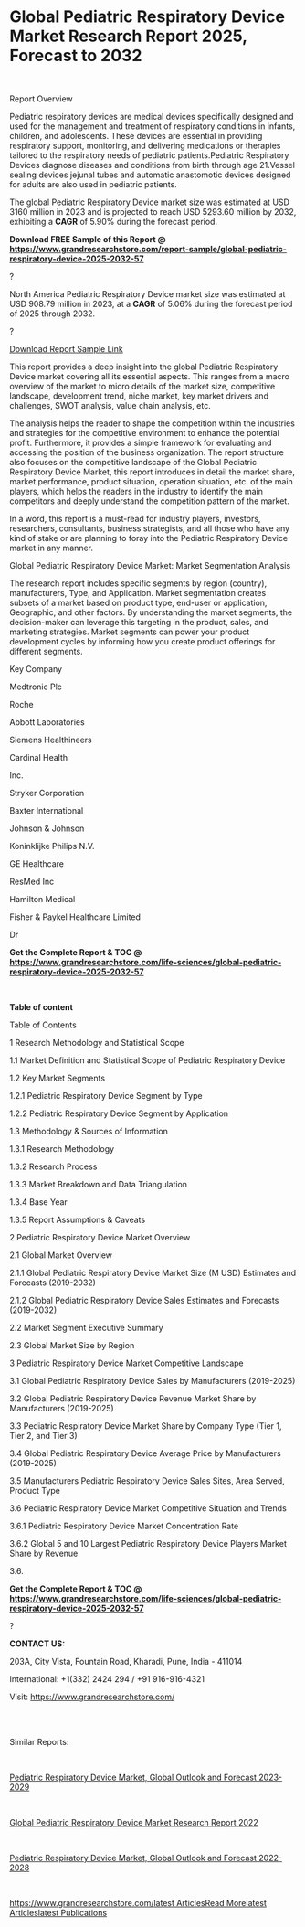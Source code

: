 <h1>Global Pediatric Respiratory Device Market Research Report 2025, Forecast to 2032</h1><br/><p>Report Overview</p>
 
 
 
 <p>Pediatric respiratory devices are medical devices specifically designed and used for the management and treatment of respiratory conditions in infants, children, and adolescents. These devices are essential in providing respiratory support, monitoring, and delivering medications or therapies tailored to the respiratory needs of pediatric patients.Pediatric Respiratory Devices diagnose diseases and conditions from birth through age 21.Vessel sealing devices jejunal tubes and automatic anastomotic devices designed for adults are also used in pediatric patients.</p>
 
 
 
 <p>The global Pediatric Respiratory Device market size was estimated at USD 3160 million in 2023 and is projected to reach USD 5293.60 million by 2032, exhibiting a <strong>CAGR</strong> of 5.90% during the forecast period.</p>
 
 
 
 <div><b>Download FREE Sample of this Report @ <a href="https://www.grandresearchstore.com/report-sample/global-pediatric-respiratory-device-2025-2032-57">https://www.grandresearchstore.com/report-sample/global-pediatric-respiratory-device-2025-2032-57</a></b></div>
 
 
 
 <p>? </p>
 
 
 
 <p>North America Pediatric Respiratory Device market size was estimated at USD 908.79 million in 2023, at a <strong>CAGR</strong> of 5.06% during the forecast period of 2025 through 2032.</p>
 
 
 
 <p>? </p>
 
 
 
 <p><a href="https://www.grandresearchstore.com/mr-admin/report-sample/global-pediatric-respiratory-device-2025-2032-57">Download Report Sample Link</a></p>
 
 
 
 <p>This report provides a deep insight into the global Pediatric Respiratory Device market covering all its essential aspects. This ranges from a macro overview of the market to micro details of the market size, competitive landscape, development trend, niche market, key market drivers and challenges, SWOT analysis, value chain analysis, etc.</p>
 
 
 
 <p>The analysis helps the reader to shape the competition within the industries and strategies for the competitive environment to enhance the potential profit. Furthermore, it provides a simple framework for evaluating and accessing the position of the business organization. The report structure also focuses on the competitive landscape of the Global Pediatric Respiratory Device Market, this report introduces in detail the market share, market performance, product situation, operation situation, etc. of the main players, which helps the readers in the industry to identify the main competitors and deeply understand the competition pattern of the market.</p>
 
 
 
 <p>In a word, this report is a must-read for industry players, investors, researchers, consultants, business strategists, and all those who have any kind of stake or are planning to foray into the Pediatric Respiratory Device market in any manner.</p>
 
 
 
 <p>Global Pediatric Respiratory Device Market: Market Segmentation Analysis</p>
 
 
 
 <p>The research report includes specific segments by region (country), manufacturers, Type, and Application. Market segmentation creates subsets of a market based on product type, end-user or application, Geographic, and other factors. By understanding the market segments, the decision-maker can leverage this targeting in the product, sales, and marketing strategies. Market segments can power your product development cycles by informing how you create product offerings for different segments.</p>
 
 
 
 <p>Key Company</p>
 
 
 
 <p>Medtronic Plc</p>
 
 
 
 <p>Roche</p>
 
 
 
 <p>Abbott Laboratories</p>
 
 
 
 <p>Siemens Healthineers</p>
 
 
 
 <p>Cardinal Health</p>
 
 
 
 <p>Inc.</p>
 
 
 
 <p>Stryker Corporation</p>
 
 
 
 <p>Baxter International</p>
 
 
 
 <p>Johnson & Johnson</p>
 
 
 
 <p>Koninklijke Philips N.V.</p>
 
 
 
 <p>GE Healthcare</p>
 
 
 
 <p>ResMed Inc</p>
 
 
 
 <p>Hamilton Medical</p>
 
 
 
 <p>Fisher & Paykel Healthcare Limited</p>
 
 
 
 <p>Dr</p>
 
 
 
 <div><b>Get the Complete Report & TOC @ <a href="https://www.grandresearchstore.com/life-sciences/global-pediatric-respiratory-device-2025-2032-57">https://www.grandresearchstore.com/life-sciences/global-pediatric-respiratory-device-2025-2032-57</a></b></div>
 
 
 
 <p><br />
 
 <b>Table of content</b></p>
 
 
 
 <p>Table of Contents<br />
 
 1 Research Methodology and Statistical Scope<br />
 
 1.1 Market Definition and Statistical Scope of Pediatric Respiratory Device<br />
 
 1.2 Key Market Segments<br />
 
 1.2.1 Pediatric Respiratory Device Segment by Type<br />
 
 1.2.2 Pediatric Respiratory Device Segment by Application<br />
 
 1.3 Methodology & Sources of Information<br />
 
 1.3.1 Research Methodology<br />
 
 1.3.2 Research Process<br />
 
 1.3.3 Market Breakdown and Data Triangulation<br />
 
 1.3.4 Base Year<br />
 
 1.3.5 Report Assumptions & Caveats<br />
 
 2 Pediatric Respiratory Device Market Overview<br />
 
 2.1 Global Market Overview<br />
 
 2.1.1 Global Pediatric Respiratory Device Market Size (M USD) Estimates and Forecasts (2019-2032)<br />
 
 2.1.2 Global Pediatric Respiratory Device Sales Estimates and Forecasts (2019-2032)<br />
 
 2.2 Market Segment Executive Summary<br />
 
 2.3 Global Market Size by Region<br />
 
 3 Pediatric Respiratory Device Market Competitive Landscape<br />
 
 3.1 Global Pediatric Respiratory Device Sales by Manufacturers (2019-2025)<br />
 
 3.2 Global Pediatric Respiratory Device Revenue Market Share by Manufacturers (2019-2025)<br />
 
 3.3 Pediatric Respiratory Device Market Share by Company Type (Tier 1, Tier 2, and Tier 3)<br />
 
 3.4 Global Pediatric Respiratory Device Average Price by Manufacturers (2019-2025)<br />
 
 3.5 Manufacturers Pediatric Respiratory Device Sales Sites, Area Served, Product Type<br />
 
 3.6 Pediatric Respiratory Device Market Competitive Situation and Trends<br />
 
 3.6.1 Pediatric Respiratory Device Market Concentration Rate<br />
 
 3.6.2 Global 5 and 10 Largest Pediatric Respiratory Device Players Market Share by Revenue<br />
 
 3.6.</p>
 
 
 
 <div><b>Get the Complete Report & TOC @ <a href="https://www.grandresearchstore.com/life-sciences/global-pediatric-respiratory-device-2025-2032-57">https://www.grandresearchstore.com/life-sciences/global-pediatric-respiratory-device-2025-2032-57</a></b></div>
 
 
 
 <p>? </p>
 
 
 
 <p><b>CONTACT US:</b><br />
 
 203A, City Vista, Fountain Road, Kharadi, Pune, India - 411014<br />
 
 International: +1(332) 2424 294 / +91 916-916-4321<br />
 
 Visit: <a href="https://www.grandresearchstore.com/">https://www.grandresearchstore.com/</a><br />
 
 <br />
 
 <br />
 
 Similar Reports:<br />
 
 <br />
 
 <a href="https://www.grandresearchstore.com/life-sciences/global-pediatric-respiratory-device-forecast-2023-2029-106">Pediatric Respiratory Device Market, Global Outlook and Forecast 2023-2029</a><br />
 
 <br />
 
 <a href="https://www.grandresearchstore.com/life-sciences/global-pediatric-respiratory-device-2022-426">Global Pediatric Respiratory Device Market Research Report 2022</a><br />
 
 <br />
 
 <a href="https://www.grandresearchstore.com/life-sciences/global-pediatric-respiratory-device-forecast-2022-2028-400">Pediatric Respiratory Device Market, Global Outlook and Forecast 2022-2028</a><br />
 
 <br />
 
 <a href="https://gyeongbokgung.com">https://www.grandresearchstore.com/</a><a href="https://hallyeomaritime.com">latest Articles</a><a href="https://jingwansa.com">Read More</a><a href="https://nguoiviet.jp/">latest Articles</a><a href="https://www.intelmarketresearch.com/">latest Publications</a></p>